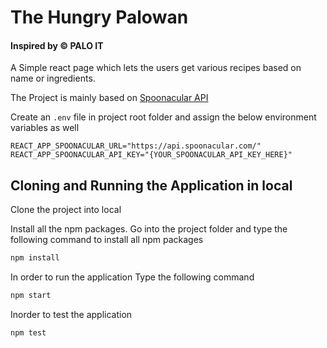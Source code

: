 # The Hungry Palowan
#### Inspired by &copy; PALO IT

A Simple react page which lets the users get various recipes based on name or ingredients.

The Project is mainly based on [Spoonacular API](https://spoonacular.com/food-api)

Create an `.env` file in project root folder and assign the below environment variables as well

```env
REACT_APP_SPOONACULAR_URL="https://api.spoonacular.com/"
REACT_APP_SPOONACULAR_API_KEY="{YOUR_SPOONACULAR_API_KEY_HERE}"
```

## Cloning and Running the Application in local

Clone the project into local

Install all the npm packages. Go into the project folder and type the following command to install all npm packages

```bash
npm install
```

In order to run the application Type the following command

```bash
npm start
```
Inorder to test the application

```bash
npm test
```